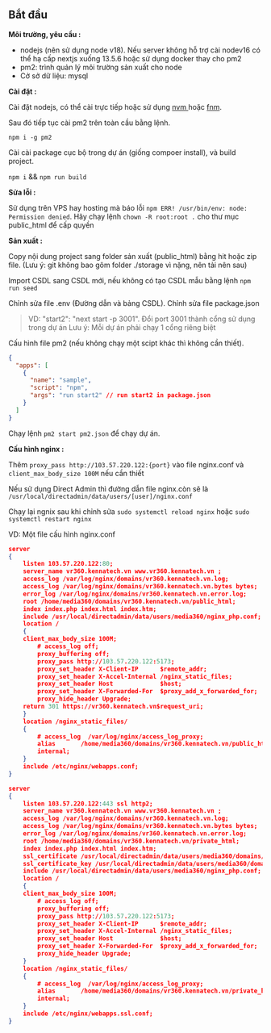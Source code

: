 ## Bắt đầu

**Môi trường, yêu cầu :**&#x20;

* nodejs (nên sử dụng node v18). Nếu server không hỗ trợ cài nodev16 có thể hạ cấp 
nextjs xuống 13.5.6 hoặc sử dụng docker thay cho pm2
* pm2: trình quản lý môi trường sản xuất cho node
* Cở sở dữ liệu: mysql

**Cài đặt :**

Cài đặt nodejs, có thể cài trực tiếp hoặc sử dụng [nvm ](https://github.com/nvm-sh/nvm)hoặc [fnm](https://github.com/Schniz/fnm).&#x20;

Sau đó tiếp tục cài pm2 trên toàn cầu bằng lệnh.

`npm i -g pm2`

Cài cài package cục bộ trong dự án (giống compoer install), và build project.

`npm i` && `npm run build`

**Sửa lỗi :**

Sử dụng trên VPS hay hosting mà báo lỗi `npm ERR! /usr/bin/env: node: Permission denied`. 
Hãy chạy lệnh `chown -R root:root .` cho thư mục public_html để cấp quyền 

**Sản xuất :**&#x20;

Copy nội dung project sang folder sản xuất (public_html) bằng hit hoặc zip file. 
(Lưu ý: git không bao gôm folder ./storage vì nặng, nên tải nên sau)

Import CSDL sang CSDL mới, nếu không có tạo CSDL mẫu bằng lệnh `npm run seed`

Chỉnh sửa file .env (Đường dẫn và bảng CSDL). Chỉnh sửa file package.json

> VD:  "start2": "next start -p 3001". Đổi port 3001 thành cổng sử dụng trong dự án
> Lưu ý:   Mỗi dự án phải chạy 1 cổng riêng biệt

Cấu hình file pm2 (nếu không chạy một scipt khác thì không cần thiết).

```json
{
  "apps": [
    {
      "name": "sample",
      "script": "npm",
      "args": "run start2" // run start2 in package.json
    }
  ]
}
```

Chạy lệnh `pm2 start pm2.json` để chạy dự án.

**Cấu hình nginx :**

Thêm `proxy_pass http://103.57.220.122:{port}` vào file nginx.conf và `client_max_body_size 100M` nếu cần thiết

Nếu sử dụng Direct Admin thì đường dẫn file nginx.còn sẽ là `/usr/local/directadmin/data/users/[user]/nginx.conf`

Chạy lại ngnix sau khi chỉnh sửa `sudo systemctl reload nginx` hoặc `sudo systemctl restart nginx`

VD: Một file cấu hình nginx.conf

```json
server
{
	listen 103.57.220.122:80;
	server_name vr360.kennatech.vn www.vr360.kennatech.vn ;
	access_log /var/log/nginx/domains/vr360.kennatech.vn.log;
	access_log /var/log/nginx/domains/vr360.kennatech.vn.bytes bytes;
	error_log /var/log/nginx/domains/vr360.kennatech.vn.error.log;
	root /home/media360/domains/vr360.kennatech.vn/public_html;
	index index.php index.html index.htm;
	include /usr/local/directadmin/data/users/media360/nginx_php.conf;
	location /
	{
    client_max_body_size 100M;
		# access_log off;
		proxy_buffering off;
		proxy_pass http://103.57.220.122:5173;
		proxy_set_header X-Client-IP      $remote_addr;
		proxy_set_header X-Accel-Internal /nginx_static_files;
		proxy_set_header Host             $host;
		proxy_set_header X-Forwarded-For  $proxy_add_x_forwarded_for;
		proxy_hide_header Upgrade;
    return 301 https://vr360.kennatech.vn$request_uri;
	}
	location /nginx_static_files/
	{
		# access_log  /var/log/nginx/access_log_proxy;
		alias       /home/media360/domains/vr360.kennatech.vn/public_html/;
		internal;
	}
	include /etc/nginx/webapps.conf;
}

server
{
	listen 103.57.220.122:443 ssl http2;
	server_name vr360.kennatech.vn www.vr360.kennatech.vn ;
	access_log /var/log/nginx/domains/vr360.kennatech.vn.log;
	access_log /var/log/nginx/domains/vr360.kennatech.vn.bytes bytes;
	error_log /var/log/nginx/domains/vr360.kennatech.vn.error.log;
	root /home/media360/domains/vr360.kennatech.vn/private_html;
	index index.php index.html index.htm;
	ssl_certificate /usr/local/directadmin/data/users/media360/domains/vr360.kennatech.vn.cert.combined;
	ssl_certificate_key /usr/local/directadmin/data/users/media360/domains/vr360.kennatech.vn.key;
	include /usr/local/directadmin/data/users/media360/nginx_php.conf;
	location /
	{
    client_max_body_size 100M;
		# access_log off;
		proxy_buffering off;
		proxy_pass http://103.57.220.122:5173;
		proxy_set_header X-Client-IP      $remote_addr;
		proxy_set_header X-Accel-Internal /nginx_static_files;
		proxy_set_header Host             $host;
		proxy_set_header X-Forwarded-For  $proxy_add_x_forwarded_for;
		proxy_hide_header Upgrade;
	}
	location /nginx_static_files/
	{
		# access_log  /var/log/nginx/access_log_proxy;
		alias       /home/media360/domains/vr360.kennatech.vn/private_html/;
		internal;
	}
	include /etc/nginx/webapps.ssl.conf;
}
```